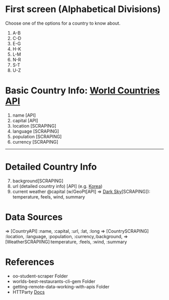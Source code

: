# First screen (Alphabetical Divisions)
Choose one of the options for a country to know about.
1. A-B
2. C-D
3. E-G
4. H-K
5. L-M
6. N-R
7. S-T
8. U-Z

# Basic Country Info: [World Countries API](http://www.geognos.com/api/en/countries/info/all.json)
1. name [API]
2. capital [API]
3. location [SCRAPING]
4. language [SCRAPING]
5. population [SCRAPING]
6. currency [SCRAPING]
---
# Detailed Country Info
7. background[SCRAPING]
8. url (detailed country info) [API] (e.g. [Korea](http://www.geognos.com/geo/en/cc/kr.html))
9. current weather @capital (w/GeoPt[API] => [Dark Sky](https://darksky.net/forecast/37,127.3/)[SCRAPING]): 
temperature, feels, wind, summary

# Data Sources
=> [CountryAPI] :name, :capital, :url, :lat, :long
=> [CountrySCRAPING] :location, :language, :population, :currency,:background,
=> [WeatherSCRAPIING]:temperature, :feels, :wind, :summary

# References
- oo-student-scraper Folder
- worlds-best-restaurants-cli-gem Folder
- getting-remote-data-working-with-apis Folder
- HTTParty [Docs](https://github.com/jnunemaker/httparty/tree/master/docs)
